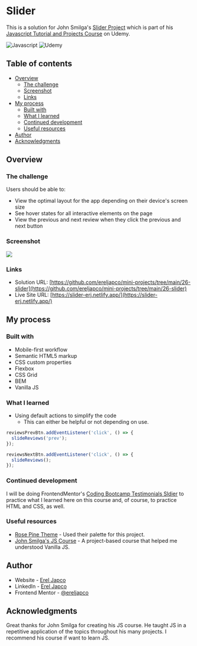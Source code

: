# Slider

This is a solution for John Smilga's [Slider Project](https://vannilla-js-basic-project-25-es6-slider.netlify.app/) which is part of his [Javascript Tutorial and Projects Course](https://www.udemy.com/course/javascript-tutorial-for-beginners-w/?referralCode=DD9FA6C0D976918D3E1C) on Udemy.

![Javascript](https://img.shields.io/badge/JavaScript-F7DF1E?style=for-the-badge&logo=javascript&logoColor=black) ![Udemy](https://img.shields.io/badge/Udemy-a435f0?style=for-the-badge&logo=Udemy&logoColor=white)

## Table of contents

- [Overview](#overview)
  - [The challenge](#the-challenge)
  - [Screenshot](#screenshot)
  - [Links](#links)
- [My process](#my-process)
  - [Built with](#built-with)
  - [What I learned](#what-i-learned)
  - [Continued development](#continued-development)
  - [Useful resources](#useful-resources)
- [Author](#author)
- [Acknowledgments](#acknowledgments)

## Overview

### The challenge

Users should be able to:

- View the optimal layout for the app depending on their device's screen size
- See hover states for all interactive elements on the page
- View the previous and next review when they click the previous and next button

### Screenshot

![](./images/project-preview.jpg.jpg)

### Links

- Solution URL: [https://github.com/ereljapco/mini-projects/tree/main/26-slider](https://github.com/ereljapco/mini-projects/tree/main/26-slider)
- Live Site URL: [https://slider-erj.netlify.app/](https://slider-erj.netlify.app/)

## My process

### Built with

- Mobile-first workflow
- Semantic HTML5 markup
- CSS custom properties
- Flexbox
- CSS Grid
- BEM
- Vanilla JS

### What I learned

- Using default actions to simplify the code
  - This can either be helpful or not depending on use.

```js
reviewsPrevBtn.addEventListener('click', () => {
  slideReviews('prev');
});

reviewsNextBtn.addEventListener('click', () => {
  slideReviews();
});
```

### Continued development

I will be doing FrontendMentor's [Coding Bootcamp Testimonials Sldier](https://www.frontendmentor.io/challenges/coding-bootcamp-testimonials-slider-4FNyLA8JL) to practice what I learned here on this course and, of course, to practice HTML and CSS, as well.

### Useful resources

- [Rose Pine Theme](https://rosepinetheme.com/) - Used their palette for this project.
- [John Smilga's JS Course](https://www.udemy.com/course/javascript-tutorial-for-beginners-w/?referralCode=DD9FA6C0D976918D3E1C) - A project-based course that helped me understood Vanilla JS.

## Author

- Website - [Erel Japco](https://github.com/ereljapco)
- LinkedIn - [Erel Japco](https://www.linkedin.com/in/ereljapco/)
- Frontend Mentor - [@ereljapco](https://www.frontendmentor.io/profile/ereljapco)

## Acknowledgments

Great thanks for John Smilga for creating his JS course. He taught JS in a repetitive application of the topics throughout his many projects. I recommend his course if want to learn JS.
